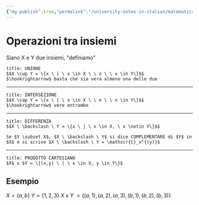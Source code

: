```yaml
---
{"dg-publish":true,"permalink":"/university-notes-in-italian/matematica-discreta/teoria/operazioni-tra-insiemi/","created":"2022-03-18T16:36:37.788+01:00","updated":"2023-01-23T16:28:31.769+01:00"}
---
```


# Operazioni tra insiemi
Siano X e Y due insiemi, "definiamo"
```ad-info
title: UNIONE
$$X \cup Y = \{x \ | \ x \in X \ \ o \ \ x \in Y\}$$
$\hookrightarrow$ basta che sia vera almeno una delle due
```
---

```ad-info
title: INTERSEZIONE
$$X \cap Y = \{x \ | \ x \in X \ \ e \ \ x \in Y\}$$
$\hookrightarrow$ vere entrambe
```
---
```ad-info
title: DIFFERENZA
$$X \ \backslash \ Y = \{x \ | \ x \in X, \ x \notin Y\}$$

Se $Y \subset X$, $X \ \backslash \ Y$ si dice COMPLEMENTARE di $Y$ in $X$ e si scrive $X \ \backslash \ Y = \mathscr{C}_x^{(y)}$
```
---
```ad-info
title: PRODOTTO CARTESIANO
$X$ x $Y = \{(x,y) \ | \ x \in X, y \in Y\}$
```
## Esempio
$X = \{a,b\}$
$Y = \{1,2,3\}$
$X$ x $Y$ $= \{(a,1),(a,2),(a,3),(b,1),(b,2),(b,3)\}$












